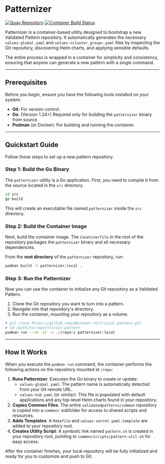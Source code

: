 # Patternizer

[![Quay Repository](https://img.shields.io/badge/Quay.io-patternizer-blue?logo=quay)](https://quay.io/repository/dminnear/patternizer)
[![Container Build Status](https://github.com/dminnear-rh/patternizer/actions/workflows/push-to-quay.yaml/badge.svg?branch=main)](https://github.com/dminnear-rh/patternizer/actions/workflows/push-to-quay.yaml)

Patternizer is a container-based utility designed to bootstrap a new Validated Pattern repository. It automatically generates the necessary `values-global.yaml` and `values-<cluster_group>.yaml` files by inspecting the Git repository, discovering Helm charts, and applying sensible defaults.

The entire process is wrapped in a container for simplicity and consistency, ensuring that anyone can generate a new pattern with a single command.

---
## Prerequisites

Before you begin, ensure you have the following tools installed on your system:

* **Git**: For version control.
* **Go**: (Version 1.24+) Required only for building the `patternizer` binary from source.
* **Podman** (or Docker): For building and running the container.

---
## Quickstart Guide

Follow these steps to set up a new pattern repository.

### Step 1: Build the Go Binary

The `patternizer` utility is a Go application. First, you need to compile it from the source located in the `src` directory.

```bash
cd src
go build
```

This will create an executable file named `patternizer` inside the `src` directory.

### Step 2: Build the Container Image

Next, build the container image. The `Conatinerfile` in the root of the repository packages the `patternizer` binary and all necessary dependencies.

From the **root directory** of the `patternizer` repository, run:

```bash
podman build -t patternizer:local .
```

### Step 3: Run the Patternizer

Now you can use the container to initialize any Git repository as a Validated Pattern.

1.  Clone the Git repository you want to turn into a pattern.
2.  Navigate into that repository's directory.
3.  Run the container, mounting your repository as a volume.

```bash
# git clone https://github.com/dminnear-rh/trivial-pattern.git
# cd /path/to/repo/trivial-pattern
podman run --rm -it -v .:/repo:z patternizer:local
```

---
## How It Works

When you execute the `podman run` command, the container performs the following actions on the repository mounted at `/repo`:

1.  **Runs Patternizer**: Executes the Go binary to create or update:
    * `values-global.yaml`: The pattern name is automatically detected from your Git remote URL.
    * `values-hub.yaml` (or similar): This file is populated with default applications and any top-level Helm charts found in your repository.
2.  **Copies Common Files**: The entire `validatedpatterns/common` repository is copied into a `common/` subfolder for access to shared scripts and resources.
3.  **Adds Templates**: A `Makefile` and `values-secret.yaml.template` are added to your repository root.
4.  **Creates Utility Script**: A symbolic link named `pattern.sh` is created in your repository root, pointing to `common/scripts/pattern-util.sh` for easy access.

After the container finishes, your local repository will be fully initialized and ready for you to customize and push to Git.
